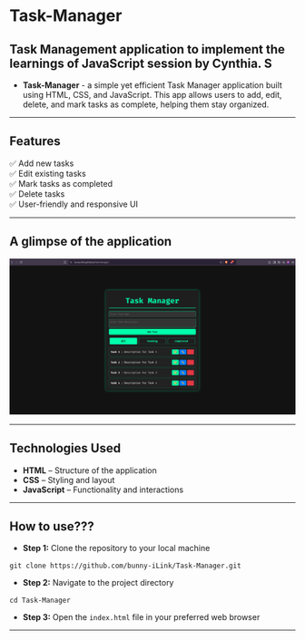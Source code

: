 # Task-Manager

## Task Management application to implement the learnings of JavaScript session by **Cynthia. S**

- **Task-Manager** - a simple yet efficient Task Manager application built using HTML, CSS, and JavaScript. This app allows users to add, edit, delete, and mark tasks as complete, helping them stay organized.

---------------------------

## Features
✅ Add new tasks    
✅ Edit existing tasks    
✅ Mark tasks as completed    
✅ Delete tasks    
✅ User-friendly and responsive UI    

----------------------------

## A glimpse of the application

![image](https://github.com/bunny-iLink/Task-Manager/blob/main/Screenshot%20from%202025-03-24%2017-55-58.png)

----------------------------

## Technologies Used

- **HTML** – Structure of the application
- **CSS** – Styling and layout
- **JavaScript** – Functionality and interactions

-----------------------------

## How to use???

- **Step 1:** Clone the repository to your local machine
```
git clone https://github.com/bunny-iLink/Task-Manager.git
```

- **Step 2:** Navigate to the project directory
```
cd Task-Manager
```

- **Step 3:** Open the `index.html` file in your preferred web browser

-----------------------------
